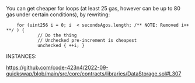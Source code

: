 You can get cheaper for loops (at least 25 gas, however can be up to 80 gas under certain conditions), by rewriting:

        for (uint256 i = 0; i  < secondsAgos.length; /** NOTE: Removed i++ **/ ) {
                // Do the thing
                // Unchecked pre-increment is cheapest
                unchecked { ++i; }

INSTANCES:

https://github.com/code-423n4/2022-09-quickswap/blob/main/src/core/contracts/libraries/DataStorage.sol#L307